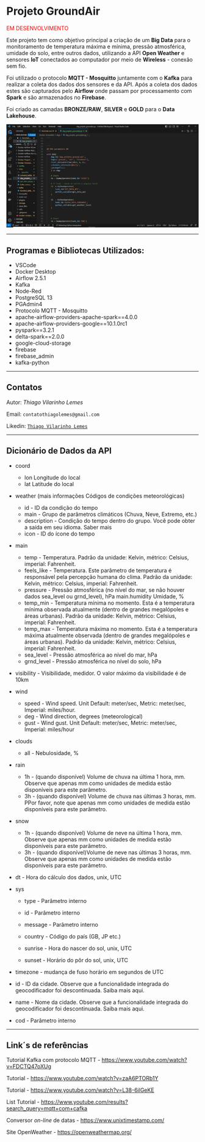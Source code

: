 #  Projeto GroundAir

<p style="color:red">EM DESENVOLVIMENTO</p>

Este projeto tem como objetivo principal a criação de um <b>Big Data</b> para o monitoramento de temperatura máxima e mínima, pressão atmosférica, umidade do solo, entre outros dados, utilizando a API <b>Open Weather</b> e sensores <b>IoT</b> conectados ao computador por meio de <b>Wireless</b> - conexão sem fio. 

Foi utilizado o protocolo <b>MQTT - Mosquitto</b> juntamente com o <b>Kafka</b> para realizar a coleta dos dados dos sensores e da API. Após a coleta dos dados estes são capturados pelo <b>Airflow</b> onde passam por processamento com <b>Spark</b> e são armazenados no <b>Firebase</b>.

Foi criado as camadas <b>BRONZE/RAW</b>, <b>SILVER</b> e <b>GOLD</b> para o <b>Data Lakehouse</b>.

![](/images/print.png)

<hr>


## Programas e Bibliotecas Utilizados:</B>

* VSCode
* Docker Desktop
* Airflow 2.5.1
* Kafka
* Node-Red
* PostgreSQL 13
* PGAdmin4
* Protocolo MQTT - Mosquitto
* apache-airflow-providers-apache-spark==4.0.0
* apache-airflow-providers-google==10.1.0rc1
* pyspark==3.2.1
* delta-spark==2.0.0
* google-cloud-storage
* firebase
* firebase_admin
* kafka-python

<hr>

## Contatos 

Autor: <i>Thiago Vilarinho Lemes</i>

Email: `contatothiagolemes@gmail.com`

Likedin: [`Thiago Vilarinho Lemes`](https://www.linkedin.com/in/thiago-l-b1232727/)

<hr>

## Dicionário de Dados da API

* coord
    * lon Longitude do local
    * lat Latitude do local

* weather (mais informações Códigos de condições meteorológicas)
    * id - ID da condição do tempo
    * main - Grupo de parâmetros climáticos (Chuva, Neve, Extremo, etc.)
    * description - Condição do tempo dentro do grupo. Você pode obter a saída em seu idioma. Saber mais
    * icon - ID do ícone do tempo
* main
    * temp - Temperatura. Padrão da unidade: Kelvin, métrico: Celsius, imperial: Fahrenheit.
    * feels_like - Temperatura. Este parâmetro de temperatura é responsável pela percepção humana do clima. Padrão da unidade: Kelvin, métrico: Celsius, imperial: Fahrenheit.
    * pressure - Pressão atmosférica (no nível do mar, se não houver dados sea_level ou grnd_level), hPa
    main.humidity Umidade, %
    * temp_min - Temperatura mínima no momento. Esta é a temperatura mínima observada atualmente (dentro de grandes megalópoles e áreas urbanas). Padrão da unidade: Kelvin, métrico: Celsius, imperial: Fahrenheit.
    * temp_max - Temperatura máxima no momento. Esta é a temperatura máxima atualmente observada (dentro de grandes megalópoles e áreas urbanas). Padrão da unidade: Kelvin, métrico: Celsius, imperial: Fahrenheit.
    * sea_level - Pressão atmosférica ao nível do mar, hPa
    * grnd_level - Pressão atmosférica no nível do solo, hPa
* visibility - Visibilidade, medidor. O valor máximo da visibilidade é de 10km
* wind
    *  speed - Wind speed. Unit Default: meter/sec, Metric: meter/sec, Imperial: miles/hour.
    * deg - Wind direction, degrees (meteorological)
    * gust - Wind gust. Unit Default: meter/sec, Metric: meter/sec, Imperial: miles/hour
* clouds
    * all - Nebulosidade, %
* rain
    * 1h - (quando disponível) Volume de chuva na última 1 hora, mm. Observe que apenas mm como unidades de medida estão disponíveis para este parâmetro.
    * 3h - (quando disponível) Volume de chuva nas últimas 3 horas, mm. PPor favor, note que apenas mm como unidades de medida estão disponíveis para este parâmetro.
* snow
    * 1h - (quando disponível) Volume de neve na última 1 hora, mm. Observe que apenas mm como unidades de medida estão disponíveis para este parâmetro.
    * 3h - (quando disponível)Volume de neve nas últimas 3 horas, mm. Observe que apenas mm como unidades de medida estão disponíveis para este parâmetro.
* dt - Hora do cálculo dos dados, unix, UTC
* sys

    * type - Parâmetro interno

    * id - Parâmetro interno

    * message - Parâmetro interno

    * country - Código do país (GB, JP etc.)

    * sunrise -  Hora do nascer do sol, unix, UTC
    
    * sunset - Horário do pôr do sol, unix, UTC

* timezone - mudança de fuso horário em segundos de UTC

* id - ID da cidade. Observe que a funcionalidade integrada do geocodificador foi descontinuada. Saiba mais aqui.

* name - Nome da cidade. Observe que a funcionalidade integrada do geocodificador foi descontinuada. Saiba mais aqui.

* cod - Parâmetro interno

<hr>

## Link´s de referências

Tutorial Kafka com protocolo MQTT - https://www.youtube.com/watch?v=FDCTQ47oXUg

Tutorial - https://www.youtube.com/watch?v=zaA6PTORb1Y

Tutorial - https://www.youtube.com/watch?v=L38-6ilGeKE

List Tutorial - https://www.youtube.com/results?search_query=mqtt+com+cafka

Conversor <i>on-line</i> de datas - https://www.unixtimestamp.com/

Site OpenWeather - https://openweathermap.org/


